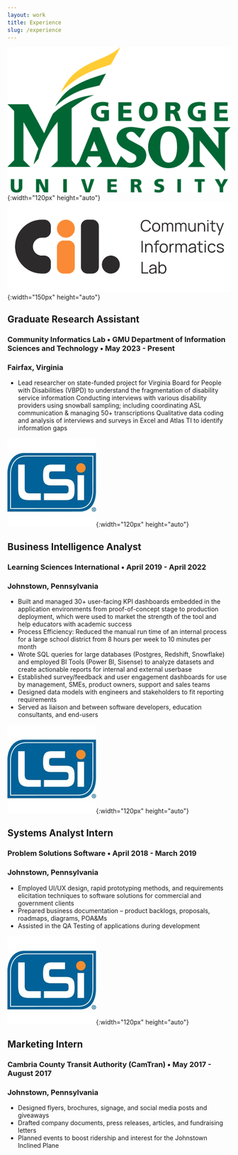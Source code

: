 ```yaml
---
layout: work
title: Experience
slug: /experience
---
```



![GMU logo](/assets/img/work/gmu-logo.png){:width="120px" height="auto"} ![CIL logo](/assets/img/work/cil_logo.png){:width="150px" height="auto"}
## <b>Graduate Research Assistant </b>
### Community Informatics Lab • GMU Department of Information Sciences and Technology •  May 2023 - Present
### Fairfax, Virginia
* Lead researcher on state-funded project for Virginia Board for People with Disabilities (VBPD) to understand the fragmentation of disability service information 
Conducting interviews with various disability providers using snowball sampling; including coordinating ASL communication & managing 50+ transcriptions 
Qualitative data coding and analysis of interviews and surveys in Excel and Atlas TI to identify information gaps

![LSI](/assets/img/work/lsi-logo.jpeg){:width="120px" height="auto"}
## <b>Business Intelligence Analyst</b>
### Learning Sciences International •  April 2019 - April 2022
### Johnstown, Pennsylvania
* Built and managed 30+ user-facing KPI dashboards embedded in the application environments from proof-of-concept stage to production deployment, which were used to market the strength of the tool and help educators with academic success
* Process Efficiency: Reduced the manual run time of an internal process for a large school district from 8 hours per week to 10 minutes per month 
* Wrote SQL queries for large databases (Postgres, Redshift, Snowflake) and employed BI Tools (Power BI, Sisense) to analyze datasets and create actionable reports for internal and external userbase
* Established survey/feedback and user engagement dashboards for use by management, SMEs, product owners, support and sales teams
* Designed data models with engineers and stakeholders to fit reporting requirements
* Served as liaison and between software developers, education consultants, and end-users

![LSI](/assets/img/work/lsi-logo.jpeg){:width="120px" height="auto"}
## <b>Systems Analyst Intern</b>
### Problem Solutions Software •  April 2018 - March 2019
### Johnstown, Pennsylvania
* Employed UI/UX design, rapid prototyping methods, and requirements elicitation techniques to software solutions for commercial and government clients
* Prepared business documentation – product backlogs, proposals, roadmaps, diagrams, POA&Ms
* Assisted in the QA Testing of applications during development

![LSI](/assets/img/work/lsi-logo.jpeg){:width="120px" height="auto"}
## <b>Marketing Intern</b>
### Cambria County Transit Authority (CamTran) •  May 2017 - August 2017
### Johnstown, Pennsylvania
* Designed flyers, brochures, signage, and social media posts and giveaways
* Drafted company documents, press releases, articles, and fundraising letters
* Planned events to boost ridership and interest for the Johnstown Inclined Plane

<br />
<br />
